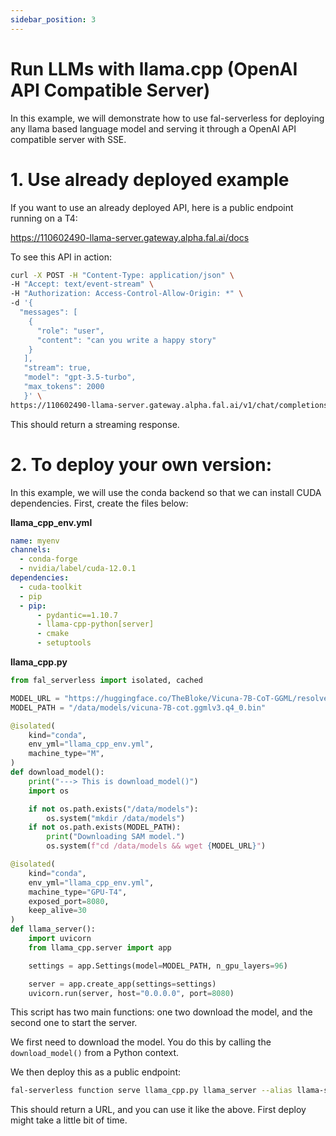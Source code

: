 ```yaml
---
sidebar_position: 3
---
```


# Run LLMs with llama.cpp (OpenAI API Compatible Server)

In this example, we will demonstrate how to use fal-serverless for deploying any llama based language model and serving it through a OpenAI API compatible server with SSE.

# 1. Use already deployed example

If you want to use an already deployed API, here is a public endpoint running on a T4:

https://110602490-llama-server.gateway.alpha.fal.ai/docs

To see this API in action:

```bash
curl -X POST -H "Content-Type: application/json" \
-H "Accept: text/event-stream" \
-H "Authorization: Access-Control-Allow-Origin: *" \
-d '{
  "messages": [
    {
      "role": "user",
      "content": "can you write a happy story"
    }
   ],
   "stream": true,
   "model": "gpt-3.5-turbo",
   "max_tokens": 2000
   }' \
https://110602490-llama-server.gateway.alpha.fal.ai/v1/chat/completions \
```

This should return a streaming response.

# 2. To deploy your own version:

In this example, we will use the conda backend so that we can install CUDA dependencies. First, create the files below:

**llama_cpp_env.yml**

```yaml
name: myenv
channels:
  - conda-forge
  - nvidia/label/cuda-12.0.1
dependencies:
  - cuda-toolkit
  - pip
  - pip:
      - pydantic==1.10.7
      - llama-cpp-python[server]
      - cmake
      - setuptools
```

**llama_cpp.py**

```python
from fal_serverless import isolated, cached

MODEL_URL = "https://huggingface.co/TheBloke/Vicuna-7B-CoT-GGML/resolve/main/vicuna-7B-cot.ggmlv3.q4_0.bin"
MODEL_PATH = "/data/models/vicuna-7B-cot.ggmlv3.q4_0.bin"

@isolated(
    kind="conda",
    env_yml="llama_cpp_env.yml",
    machine_type="M",
)
def download_model():
    print("---> This is download_model()")
    import os

    if not os.path.exists("/data/models"):
        os.system("mkdir /data/models")
    if not os.path.exists(MODEL_PATH):
        print("Downloading SAM model.")
        os.system(f"cd /data/models && wget {MODEL_URL}")

@isolated(
    kind="conda",
    env_yml="llama_cpp_env.yml",
    machine_type="GPU-T4",
    exposed_port=8080,
    keep_alive=30
)
def llama_server():
    import uvicorn
    from llama_cpp.server import app

    settings = app.Settings(model=MODEL_PATH, n_gpu_layers=96)

    server = app.create_app(settings=settings)
    uvicorn.run(server, host="0.0.0.0", port=8080)
```

This script has two main functions: one two download the model, and the second one to start the server.

We first need to download the model. You do this by calling the `download_model()` from a Python context. 

We then deploy this as a public endpoint:

```bash
fal-serverless function serve llama_cpp.py llama_server --alias llama-server --auth public
```

This should return a URL, and you can use it like the above. First deploy might take a little bit of time.
